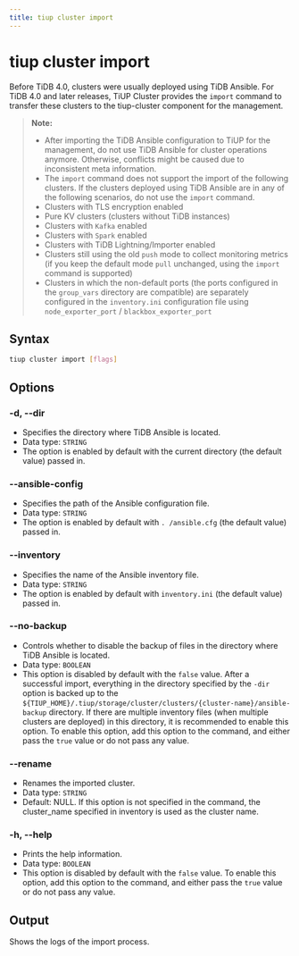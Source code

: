 ```yaml
---
title: tiup cluster import
---
```


# tiup cluster import

Before TiDB 4.0, clusters were usually deployed using TiDB Ansible. For TiDB 4.0 and later releases, TiUP Cluster provides the `import` command to transfer these clusters to the tiup-cluster component for the management.

> **Note:**
>
> + After importing the TiDB Ansible configuration to TiUP for the management, do not use TiDB Ansible for cluster operations anymore. Otherwise, conflicts might be caused due to inconsistent meta information.
> + The `import` command does not support the import of the following clusters. If the clusters deployed using TiDB Ansible are in any of the following scenarios, do not use the `import` command.
> + Clusters with TLS encryption enabled
> + Pure KV clusters (clusters without TiDB instances)
> + Clusters with `Kafka` enabled
> + Clusters with `Spark` enabled
> + Clusters with TiDB Lightning/Importer enabled
> + Clusters still using the old `push` mode to collect monitoring metrics (if you keep the default mode `pull` unchanged, using the `import` command is supported)
> + Clusters in which the non-default ports (the ports configured in the `group_vars` directory are compatible) are separately configured in the `inventory.ini` configuration file using `node_exporter_port` / `blackbox_exporter_port`

## Syntax

```sh
tiup cluster import [flags]
```

## Options

### -d, --dir

- Specifies the directory where TiDB Ansible is located.
- Data type: `STRING`
- The option is enabled by default with the current directory (the default value) passed in.

### --ansible-config

- Specifies the path of the Ansible configuration file.
- Data type: `STRING`
- The option is enabled by default with `. /ansible.cfg` (the default value) passed in.

### --inventory

- Specifies the name of the Ansible inventory file.
- Data type: `STRING`
- The option is enabled by default with `inventory.ini` (the default value) passed in.

### --no-backup

- Controls whether to disable the backup of files in the directory where TiDB Ansible is located.
- Data type: `BOOLEAN`
- This option is disabled by default with the `false` value. After a successful import, everything in the directory specified by the `-dir` option is backed up to the `${TIUP_HOME}/.tiup/storage/cluster/clusters/{cluster-name}/ansible-backup` directory. If there are multiple inventory files (when multiple clusters are deployed) in this directory, it is recommended to enable this option. To enable this option, add this option to the command, and either pass the `true` value or do not pass any value.

### --rename

- Renames the imported cluster.
- Data type: `STRING`
- Default: NULL. If this option is not specified in the command, the cluster_name specified in inventory is used as the cluster name.

### -h, --help

- Prints the help information.
- Data type: `BOOLEAN`
- This option is disabled by default with the `false` value. To enable this option, add this option to the command, and either pass the `true` value or do not pass any value.

## Output

Shows the logs of the import process.
